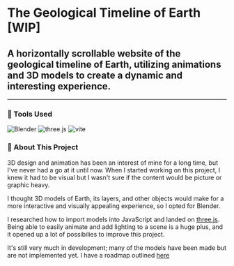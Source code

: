 # The Geological Timeline of Earth [WIP]

## A horizontally scrollable website of the geological timeline of Earth, utilizing animations and 3D models to create a dynamic and interesting experience.

---

### :wrench: Tools Used

![Blender](https://img.shields.io/badge/blender-000.svg?style=for-the-badge&logo=blender&logoColor=white)
![three.js](https://img.shields.io/badge/ThreeJs-black?style=for-the-badge&logo=three.js&logoColor=white)
![vite](https://img.shields.io/badge/Vite-000?style=for-the-badge&logo=vite&logoColor=FFD62E)

### :page_with_curl: About This Project

3D design and animation has been an interest of mine for a long time, but I've never had a go at it until now. When I started working on this project, I knew it had to be visual but I wasn't sure if the content would be picture or graphic heavy.

I thought 3D models of Earth, its layers, and other objects would make for a more interactive and visually appealing experience, so I opted for Blender.

I researched how to import models into JavaScript and landed on [three.js](https://threejs.org/docs/index.html#manual/en/introduction/Creating-a-scene). Being able to easily animate and add lighting to a scene is a huge plus, and it opened up a lot of possibilies to improve this project.

It's still very much in development; many of the models have been made but are not implemented yet. I have a roadmap outlined [here](https://github.com/users/citizen00147/projects/2)
